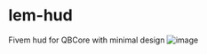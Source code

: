 # lem-hud
 Fivem hud for QBCore with minimal design
![image](https://github.com/DalindaLimon/lem-hud/assets/102000093/5536bd25-dd7c-4701-b391-7b22f4e071e7)
